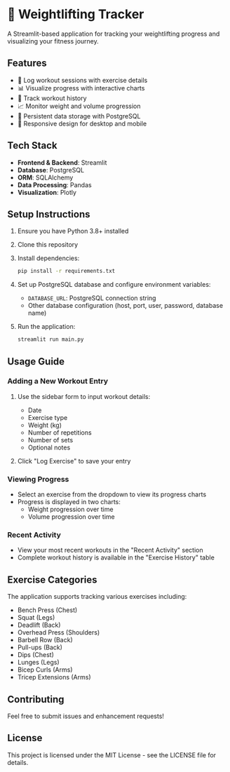 # 💪 Weightlifting Tracker

A Streamlit-based application for tracking your weightlifting progress and visualizing your fitness journey.

## Features

- 📝 Log workout sessions with exercise details
- 📊 Visualize progress with interactive charts
- 📅 Track workout history
- 📈 Monitor weight and volume progression
- 💾 Persistent data storage with PostgreSQL
- 📱 Responsive design for desktop and mobile

## Tech Stack

- **Frontend & Backend**: Streamlit
- **Database**: PostgreSQL
- **ORM**: SQLAlchemy
- **Data Processing**: Pandas
- **Visualization**: Plotly

## Setup Instructions

1. Ensure you have Python 3.8+ installed
2. Clone this repository
3. Install dependencies:
   ```bash
   pip install -r requirements.txt
   ```
4. Set up PostgreSQL database and configure environment variables:
   - `DATABASE_URL`: PostgreSQL connection string
   - Other database configuration (host, port, user, password, database name)

5. Run the application:
   ```bash
   streamlit run main.py
   ```

## Usage Guide

### Adding a New Workout Entry
1. Use the sidebar form to input workout details:
   - Date
   - Exercise type
   - Weight (kg)
   - Number of repetitions
   - Number of sets
   - Optional notes

2. Click "Log Exercise" to save your entry

### Viewing Progress
- Select an exercise from the dropdown to view its progress charts
- Progress is displayed in two charts:
  - Weight progression over time
  - Volume progression over time

### Recent Activity
- View your most recent workouts in the "Recent Activity" section
- Complete workout history is available in the "Exercise History" table

## Exercise Categories

The application supports tracking various exercises including:
- Bench Press (Chest)
- Squat (Legs)
- Deadlift (Back)
- Overhead Press (Shoulders)
- Barbell Row (Back)
- Pull-ups (Back)
- Dips (Chest)
- Lunges (Legs)
- Bicep Curls (Arms)
- Tricep Extensions (Arms)

## Contributing

Feel free to submit issues and enhancement requests!

## License

This project is licensed under the MIT License - see the LICENSE file for details.
